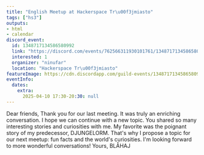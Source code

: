 ```yaml
---
title: "English Meetup at Hackerspace Tr\u00f3jmiasto"
tags: ["hs3"]
outputs:
- html
- calendar
discord_event:
  id: 1348717134586580992
  link: "https://discord.com/events/762566311930101761/1348717134586580992"
  interested: 1
  organizer: "ninufar"
  location: "Hackerspace Tr\u00f3jmiasto"
featureImage: https://cdn.discordapp.com/guild-events/1348717134586580992/10acc8ade735f36fd79f3dcf55f7303c.png?size=1024
eventInfo:
  dates:
    extra:
      2025-04-10 17:30-20:30: null
---
```

Dear friends, Thank you for our last meeting. It was truly an enriching conversation. I hope we can continue with a new topic. You shared so many interesting stories and curiosities with me. My favorite was the poignant story of my predecessor, DJUNGELORM. That's why I propose a topic for our next meetup: fun facts and the world's curiosities. 
I'm looking forward to more wonderful conversations! Yours, BLÅHAJ
